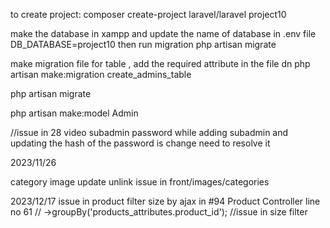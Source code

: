 to create project:
composer create-project laravel/laravel project10

make the database in xampp and update the name of database in .env file
DB_DATABASE=project10
then run migration
php artisan migrate


make migration file for table , add the required attribute in the file dn 
php artisan make:migration create_admins_table

php artisan migrate

php artisan make:model Admin


//issue in 28 video subadmin password while adding subadmin and updating
the hash of the password is change need to resolve it



2023/11/26

category image update unlink issue in front/images/categories



2023/12/17
issue in  product filter size by ajax in #94  Product Controller line no 61   // ->groupBy('products_attributes.product_id'); //issue in size filter


